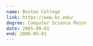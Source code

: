 ```yaml
---
name: Boston College
link: https://www.bc.edu/
degree: Computer Science Major
date: 2005-09-01
end: 2006-05-01
---
```

